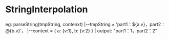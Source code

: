 # StringInterpolation
eg:
  parseString(tmpString, contenxt)
    |--tmpString = 'part1：${a.v}，part2：@{b.v}'，
    |--context = { a: {v:1}, b: {v:2}  }
  | output: "part1：1，part2：2"
